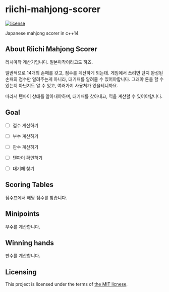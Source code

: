 # riichi-mahjong-scorer

[![license](https://img.shields.io/github/license/mashape/apistatus.svg?maxAge=2592000)][license]

Japanese mahjong scorer in c++14

[license]: https://github.com/sidsryu/riichi-mahjong-scorer/blob/master/LICENSE 


## About Riichi Mahjong Scorer

리치마작 계산기입니다. 일본마작이라고도 하죠.

일반적으로 14개의 손패를 갖고, 점수를 계산하게 되는데.
게임에서 쓰려면 단지 완성된 손패의 점수만 알려주는게 아니라, 
대기패를 알려줄 수 있어야합니다. 
그래야 론을 할 수 있는지 아닌지도 알 수 있고, 여러가지 사용처가 있을테니까요.

따라서 텐파이 상태를 알아내야하며, 대기패를 찾아내고, 역을 계산할 수 있어야합니다. 


## Goal

- [ ] 점수 계산하기
- [ ] 부수 계산하기
- [ ] 판수 계산하기
- [ ] 텐파이 확인하기
- [ ] 대기패 찾기


## Scoring Tables

점수표에서 해당 점수를 찾습니다.

## Minipoints

부수를 계산합니다.

## Winning hands

판수를 계산합니다.

## Licensing

This project is licensed under the terms of [the MIT licnese][license].
